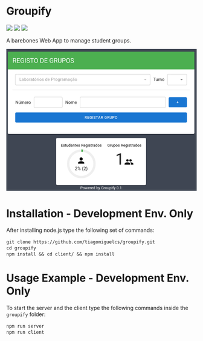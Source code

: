 # Groupify
![](https://img.shields.io/badge/JavaScript-fe814c?style=for-the-badge&logo=javascript&logoColor=white)
![](https://img.shields.io/badge/Node.js-3776AB?style=for-the-badge&logo=node.js&logoColor=white)
![](https://img.shields.io/badge/React-97ca00?style=for-the-badge&logo=react&logoColor=white)

A barebones Web App to manage student groups.

<img src="https://github.com/tiagomiguelcs/groupify/blob/master/demo.png"/>

# Installation - Development Env. Only
After installing node.js type the following set of commands:
```
git clone https://github.com/tiagomiguelcs/groupify.git
cd groupify
npm install && cd client/ && npm install
```

# Usage Example - Development Env. Only
To start the server and the client type the following commands inside the ```groupify``` folder:
```
npm run server
npm run client
```
